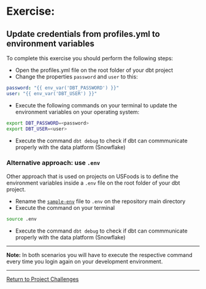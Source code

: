 # Exercise:

## Update credentials from profiles.yml to environment variables

To complete this exercise you should perform the following steps:

- Open the profiles.yml file on the root folder of your dbt project
- Change the properties `password` and `user` to this:

 ``` yaml
password: "{{ env_var('DBT_PASSWORD') }}"
user: "{{ env_var('DBT_USER') }}"
```

- Execute the following commands on your terminal to update the environment variables on your operating system:
 ``` bash
export DBT_PASSWORD=<password>
export DBT_USER=<user>
```

- Execute the command `dbt debug` to check if dbt can commmunicate properly with the data platform (Snowflake)

### Alternative approach: use `.env`
Other approach that is used on projects on USFoods is to define the environment variables inside a `.env` file on the root folder of your dbt project.

- Rename the [`sample-env`](../../../.sample-env) file to `.env` on the repository main directory
- Execute the command on your terminal
 ``` bash
source .env
```
- Execute the command `dbt debug` to check if dbt can commmunicate properly with the data platform (Snowflake)

---
**Note:** In both scenarios you will have to execute the respective command every time you login again on your development environment.

---

[Return to Project Challenges](../../../README.md#9-project-challenges)